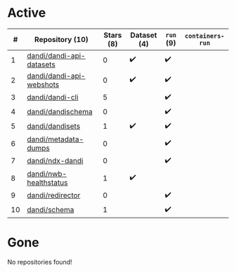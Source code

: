 # Active
| # | Repository (10) | Stars (8) | Dataset (4) | `run` (9) | `containers-run` |
| --- | --- | --- | --- | --- | --- |
| 1 | [dandi/dandi-api-datasets](https://github.com/dandi/dandi-api-datasets) | 0 | :heavy_check_mark: | :heavy_check_mark: |  |
| 2 | [dandi/dandi-api-webshots](https://github.com/dandi/dandi-api-webshots) | 0 | :heavy_check_mark: | :heavy_check_mark: |  |
| 3 | [dandi/dandi-cli](https://github.com/dandi/dandi-cli) | 5 |  | :heavy_check_mark: |  |
| 4 | [dandi/dandischema](https://github.com/dandi/dandischema) | 0 |  | :heavy_check_mark: |  |
| 5 | [dandi/dandisets](https://github.com/dandi/dandisets) | 1 | :heavy_check_mark: | :heavy_check_mark: |  |
| 6 | [dandi/metadata-dumps](https://github.com/dandi/metadata-dumps) | 0 |  | :heavy_check_mark: |  |
| 7 | [dandi/ndx-dandi](https://github.com/dandi/ndx-dandi) | 0 |  | :heavy_check_mark: |  |
| 8 | [dandi/nwb-healthstatus](https://github.com/dandi/nwb-healthstatus) | 1 | :heavy_check_mark: |  |  |
| 9 | [dandi/redirector](https://github.com/dandi/redirector) | 0 |  | :heavy_check_mark: |  |
| 10 | [dandi/schema](https://github.com/dandi/schema) | 1 |  | :heavy_check_mark: |  |

# Gone
No repositories found!

